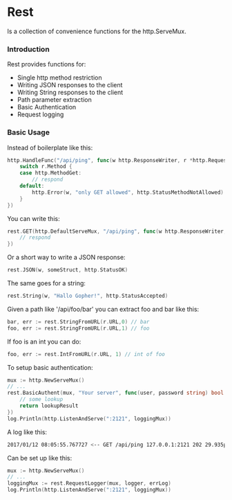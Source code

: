 # Rest
Is a collection of convenience functions for the http.ServeMux.

### Introduction
Rest provides functions for:

* Single http method restriction
* Writing JSON responses to the client
* Writing String responses to the client
* Path parameter extraction
* Basic Authentication
* Request logging

### Basic Usage
Instead of boilerplate like this:

```go
http.HandleFunc("/api/ping", func(w http.ResponseWriter, r *http.Request) {
	switch r.Method {
	case http.MethodGet:
		// respond
	default:
		http.Error(w, "only GET allowed", http.StatusMethodNotAllowed)
	}
})
```

You can write this:
```go
rest.GET(http.DefaultServeMux, "/api/ping", func(w http.ResponseWriter, r *http.Request) {
	// respond
})
```

Or a short way to write a JSON response:
```go
rest.JSON(w, someStruct, http.StatusOK)
```

The same goes for a string:
```go
rest.String(w, "Hallo Gopher!", http.StatusAccepted)
```

Given a path like '/api/foo/bar' you can extract foo and bar like this:
```go
bar, err := rest.StringFromURL(r.URL,0) // bar
foo, err := rest.StringFromURL(r.URL,1) // foo
```

If foo is an int you can do:
```go
foo, err := rest.IntFromURL(r.URL, 1) // int of foo
```

To setup basic authentication:
```go
mux := http.NewServeMux()
// ... 
rest.BasicAuthent(mux, "Your server", func(user, password string) bool {
	// some lookup
	return lookupResult
})
log.Println(http.ListenAndServe(":2121", loggingMux))
```

A log like this:
```bash
2017/01/12 08:05:55.767727 <-- GET /api/ping 127.0.0.1:2121 202 29.935µs HTTP/1.1
```

Can be set up like this:
```go
mux := http.NewServeMux()
// ... 
loggingMux := rest.RequestLogger(mux, logger, errLog)
log.Println(http.ListenAndServe(":2121", loggingMux))
```
